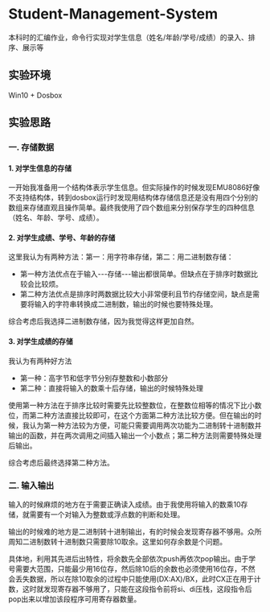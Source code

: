 # Student-Management-System
本科时的汇编作业，命令行实现对学生信息（姓名/年龄/学号/成绩）的录入、排序、展示等

## 实验环境
Win10 + Dosbox

## 实验思路
### 一. 存储数据

#### 1. 对学生信息的存储
一开始我准备用一个结构体表示学生信息。但实际操作的时候发现EMU8086好像不支持结构体，转到dosbox运行时发现用结构体存储信息还是没有用四个分别的数组来存储直观且操作简单。最终我使用了四个数组来分别保存学生的四种信息（姓名、年龄、学号、成绩）。

#### 2. 对学生成绩、学号、年龄的存储

这里我认为有两种方法：第一：用字符串存储，第二：用二进制数存储：
- 第一种方法优点在于输入---存储---输出都很简单。但缺点在于排序时数据比较会比较烦。
- 第二种方法优点是排序时两数据比较大小非常便利且节约存储空间，缺点是需要将输入的字符串转换成二进制数，输出的时候也要特殊处理。

综合考虑后我选择二进制数存储，因为我觉得这样更加自然。

#### 3. 对学生成绩的存储

我认为有两种好方法
- 第一种：高字节和低字节分别存整数和小数部分
- 第二种：直接将输入的数乘十后存储，输出的时候特殊处理

使用第一种方法在于排序比较时需要先比较整数位，在整数位相等的情况下比小数位，而第二种方法直接比较即可，在这个方面第二种方法比较方便。但在输出的时候，我认为第一种方法较为方便，可能只需要调用两次功能为二进制转十进制数并输出的函数，并在两次调用之间插入输出一个小数点；第二种方法则需要特殊处理后输出。

综合考虑后最终选择第二种方法。

### 二. 输入输出

输入的时候麻烦的地方在于需要正确读入成绩。由于我使用将输入的数乘10存储，就需要有一个对输入为整数或浮点数的判断和处理。

输出的时候难的地方是二进制转十进制输出，有的时候会发现寄存器不够用。众所周知二进制数转十进制数只需要除10取余。这里如何存余数是个问题。

具体地，利用其先进后出特性，将余数先全部依次push再依次pop输出。由于学号需要大范围，只能最少用16位存，然后除10后的余数也必须使用16位存，不然会丢失数据，所以在除10取余的过程中只能使用(DX:AX)/BX，此时CX正在用于计数，这时就发现寄存器不够用了，只能在这段指令前将si、di压栈，这段指令后pop出来以增加该段程序可用寄存器数量。
